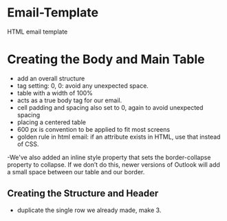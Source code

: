 # Email-Template
HTML email template

# Creating the Body and Main Table

- add an overall structure
 - <body> tag setting: 0, 0: avoid any unexpected space.
 - table with a width of 100%
  - acts as a true body tag for our email.
  - cell padding and spacing also set to 0, again to avoid unexpected spacing
- placing a centered table
 - 600 px is convention to be applied to fit most screens
 - golden rule in html email: if an attribute exists in HTML, use that instead of CSS.

-We've also added an inline style property that sets the border-collapse property to collapse. If we don’t do this, newer versions of Outlook will add a small space between our table and our border.

## Creating the Structure and Header

- duplicate the single row we already made, make 3.
